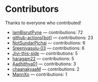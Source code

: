 # Contributors

Thanks to everyone who contributed!

- [IamBisrutPyne](https://github.com/IamBisrutPyne) — contributions: 72
- [github-actions[bot]](https://github.com/apps/github-actions) — contributions: 23
- [NotSundarPichai](https://github.com/NotSundarPichai) — contributions: 6
- [Sreenivasulu-03](https://github.com/Sreenivasulu-03) — contributions: 6
- [Jivi-this-side](https://github.com/Jivi-this-side) — contributions: 5
- [haragam22](https://github.com/haragam22) — contributions: 5
- [Aadhithya01](https://github.com/Aadhithya01) — contributions: 3
- [chaanakyaaM](https://github.com/chaanakyaaM) — contributions: 2
- [MannXo](https://github.com/MannXo) — contributions: 1